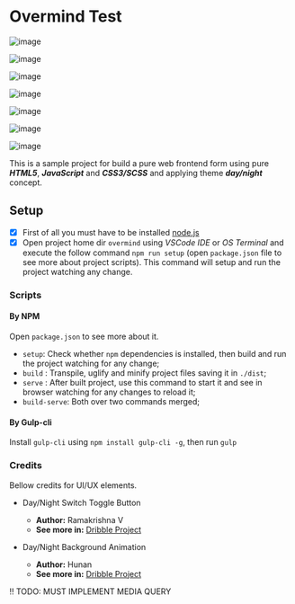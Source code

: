 # Overmind Test

![image](https://img.shields.io/badge/npm-CB3837?style=for-the-badge&logo=npm&logoColor=white)

![image](https://img.shields.io/badge/HTML5-E34F26?style=for-the-badge&logo=html5&logoColor=white)

![image](https://img.shields.io/badge/JavaScript-323330?style=for-the-badge&logo=javascript&logoColor=F7DF1E)

![image](https://img.shields.io/badge/Scss-CC6699?style=for-the-badge&logo=sass&logoColor=white)

![image](https://img.shields.io/badge/CSS3-1572B6?style=for-the-badge&logo=css3&logoColor=white)

![image](https://img.shields.io/badge/Gulp-CF4647?style=for-the-badge&logo=gulp&logoColor=white)

![image](https://img.shields.io/badge/eslint-3A33D1?style=for-the-badge&logo=eslint&logoColor=white)

This is a sample project for build a pure web frontend form using pure **_HTML5_**, **_JavaScript_** and
**_CSS3/SCSS_** and applying theme **_day/night_** concept.

## Setup

- [x] First of all you must have to be installed [node.js](https://nodejs.org/pt-br/)
- [x] Open project home dir `overmind` using _VSCode IDE_ or _OS Terminal_ and execute the follow command `npm run setup` (open `package.json` file to see more about project scripts). This command will setup and run the project watching any change.

### Scripts

#### By NPM

Open `package.json` to see more about it.

- `setup`: Check whether `npm` dependencies is installed, then build and run the project watching for any change;
- `build` : Transpile, uglify and minify project files saving it in `./dist`;
- `serve` : After built project, use this command to start it and see in browser watching for any changes to reload it;
- `build-serve`: Both over two commands merged;

#### By Gulp-cli

Install `gulp-cli` using `npm install gulp-cli -g`, then run `gulp`

### Credits

Bellow credits for UI/UX elements.

- Day/Night Switch Toggle Button

  - **Author:** Ramakrishna V
  - **See more in:** [Dribble Project](https://dribbble.com/shots/1907553-Day-Night-Toggle-Button)

- Day/Night Background Animation
  - **Author:** Hunan
  - **See more in:** [Dribble Project](https://dribbble.com/shots/10957085-Campfire-Day-Night)

‼️ TODO: MUST IMPLEMENT MEDIA QUERY
